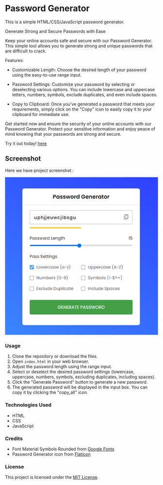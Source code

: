 # Password Generator

This is a simple HTML/CSS/JavaScript password generator.

Generate Strong and Secure Passwords with Ease

Keep your online accounts safe and secure with our Password Generator. This simple tool allows you to generate strong and unique passwords that are difficult to crack.

Features:

- Customizable Length: Choose the desired length of your password using the easy-to-use range input.

- Password Settings: Customize your password by selecting or deselecting various options. You can include lowercase and uppercase letters, numbers, symbols, exclude duplicates, and even include spaces.

- Copy to Clipboard: Once you've generated a password that meets your requirements, simply click on the "Copy" icon to easily copy it to your clipboard for immediate use.

Get started now and ensure the security of your online accounts with our Password Generator. Protect your sensitive information and enjoy peace of mind knowing that your passwords are strong and secure.

Try it out today! [here](https://halip26.github.io)

## Screenshot

Here we have project screenshot :

![Screenshot](Screenshot.png)

### Usage

1. Clone the repository or download the files.
2. Open `index.html` in your web browser.
3. Adjust the password length using the range input.
4. Select or deselect the desired password settings (lowercase, uppercase, numbers, symbols, excluding duplicates, including spaces).
5. Click the "Generate Password" button to generate a new password.
6. The generated password will be displayed in the input box. You can copy it by clicking the "copy_all" icon.

### Technologies Used

- HTML
- CSS
- JavaScript

### Credits

- Font Material Symbols Rounded from [Google Fonts](https://fonts.googleapis.com/css2?family=Material+Symbols+Rounded)
- Password Generator icon from [Flaticon](https://www.flaticon.com/)

### License

This project is licensed under the [MIT License](LICENSE).
